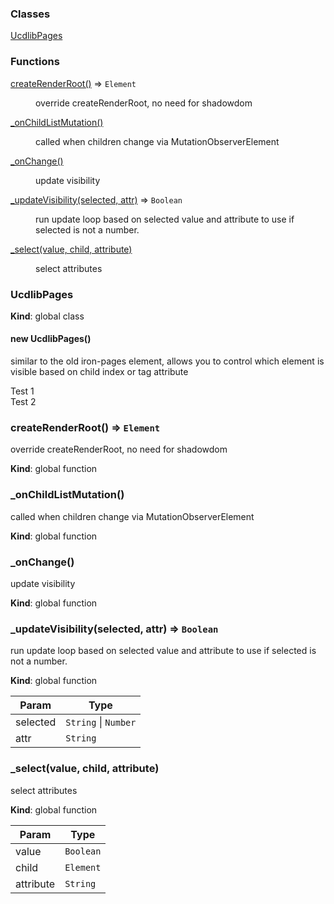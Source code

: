 ### Classes

<dl>
<dt><a href="#UcdlibPages">UcdlibPages</a></dt>
<dd></dd>
</dl>

### Functions

<dl>
<dt><a href="#createRenderRoot">createRenderRoot()</a> ⇒ <code>Element</code></dt>
<dd><p>override createRenderRoot, no need for shadowdom</p>
</dd>
<dt><a href="#_onChildListMutation">_onChildListMutation()</a></dt>
<dd><p>called when children change via MutationObserverElement</p>
</dd>
<dt><a href="#_onChange">_onChange()</a></dt>
<dd><p>update visibility</p>
</dd>
<dt><a href="#_updateVisibility">_updateVisibility(selected, attr)</a> ⇒ <code>Boolean</code></dt>
<dd><p>run update loop based on selected value and attribute to use if
selected is not a number.</p>
</dd>
<dt><a href="#_select">_select(value, child, attribute)</a></dt>
<dd><p>select attributes</p>
</dd>
</dl>

<a name="UcdlibPages"></a>

### UcdlibPages
**Kind**: global class  
<a name="new_UcdlibPages_new"></a>

#### new UcdlibPages()
similar to the old iron-pages element, allows you to control which element is visible
based on child index or tag attribute

<ucdlib-pages selected="page2" attr-for-selected="id">
  <div id="page1">Test 1</div>
  <div id="page2">Test 2</div>
</ucdlib-pages>

<a name="createRenderRoot"></a>

### createRenderRoot() ⇒ <code>Element</code>
override createRenderRoot, no need for shadowdom

**Kind**: global function  
<a name="_onChildListMutation"></a>

### \_onChildListMutation()
called when children change via MutationObserverElement

**Kind**: global function  
<a name="_onChange"></a>

### \_onChange()
update visibility

**Kind**: global function  
<a name="_updateVisibility"></a>

### \_updateVisibility(selected, attr) ⇒ <code>Boolean</code>
run update loop based on selected value and attribute to use if
selected is not a number.

**Kind**: global function  

| Param | Type |
| --- | --- |
| selected | <code>String</code> \| <code>Number</code> | 
| attr | <code>String</code> | 

<a name="_select"></a>

### \_select(value, child, attribute)
select attributes

**Kind**: global function  

| Param | Type |
| --- | --- |
| value | <code>Boolean</code> | 
| child | <code>Element</code> | 
| attribute | <code>String</code> | 

